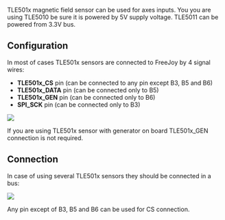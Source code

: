 TLE501x magnetic field sensor can be used for axes inputs. You you are using TLE5010 be sure it is powered by 5V supply voltage. TLE5011 can be powered from 3.3V bus.

## Configuration

In most of cases TLE501x sensors are connected to FreeJoy by 4 signal wires:

* **TLE501x_CS** pin (can be connected to any pin except B3, B5 and B6)
* **TLE501x_DATA** pin (can be connected only to B5)
* **TLE501x_GEN** pin (can be connected only to B6)
* **SPI_SCK** pin (can be connected only to B3)

<img src="https://c.radikal.ru/c13/2001/d7/ec82f0832ec2.png"/>

If you are using TLE501x sensor with generator on board TLE501x_GEN connection is not required.

## Connection

In case of using several TLE501x sensors they should be connected in a bus:

<img src="https://d.radikal.ru/d30/2001/ef/18c9901ee15c.png"/>

Any pin except of B3, B5 and B6 can be used for CS connection.
